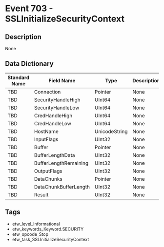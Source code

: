 # Event 703 - SSLInitializeSecurityContext

## Description
None

## Data Dictionary
|Standard Name|Field Name|Type|Description|Sample Value|
|---|---|---|---|---|
|TBD|Connection|Pointer|None|`None`|
|TBD|SecurityHandleHigh|UInt64|None|`None`|
|TBD|SecurityHandleLow|UInt64|None|`None`|
|TBD|CredHandleHigh|UInt64|None|`None`|
|TBD|CredHandleLow|UInt64|None|`None`|
|TBD|HostName|UnicodeString|None|`None`|
|TBD|InputFlags|UInt32|None|`None`|
|TBD|Buffer|Pointer|None|`None`|
|TBD|BufferLengthData|UInt32|None|`None`|
|TBD|BufferLengthRemaining|UInt32|None|`None`|
|TBD|OutputFlags|UInt32|None|`None`|
|TBD|DataChunks|Pointer|None|`None`|
|TBD|DataChunkBufferLength|UInt32|None|`None`|
|TBD|Result|UInt32|None|`None`|

## Tags
* etw_level_Informational
* etw_keywords_Keyword.SECURITY
* etw_opcode_Stop
* etw_task_SSLInitializeSecurityContext